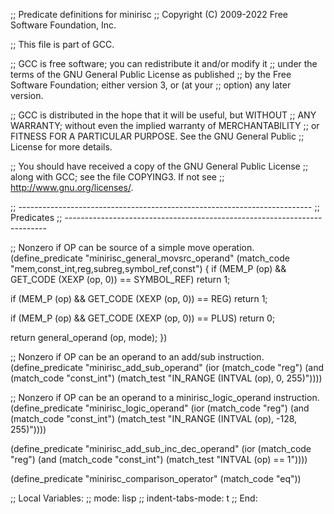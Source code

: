 ;; Predicate definitions for minirisc
;; Copyright (C) 2009-2022 Free Software Foundation, Inc.

;; This file is part of GCC.

;; GCC is free software; you can redistribute it and/or modify it
;; under the terms of the GNU General Public License as published
;; by the Free Software Foundation; either version 3, or (at your
;; option) any later version.

;; GCC is distributed in the hope that it will be useful, but WITHOUT
;; ANY WARRANTY; without even the implied warranty of MERCHANTABILITY
;; or FITNESS FOR A PARTICULAR PURPOSE.  See the GNU General Public
;; License for more details.

;; You should have received a copy of the GNU General Public License
;; along with GCC; see the file COPYING3.  If not see
;; <http://www.gnu.org/licenses/>.

;; -------------------------------------------------------------------------
;; Predicates
;; -------------------------------------------------------------------------

;; Nonzero if OP can be source of a simple move operation.
(define_predicate "minirisc_general_movsrc_operand"
  (match_code "mem,const_int,reg,subreg,symbol_ref,const")
{
  if (MEM_P (op) && GET_CODE (XEXP (op, 0)) == SYMBOL_REF)
    return 1;

  if (MEM_P (op) && GET_CODE (XEXP (op, 0)) == REG)
    return 1;

  if (MEM_P (op) && GET_CODE (XEXP (op, 0)) == PLUS)
    return 0;

  return general_operand (op, mode);
})

;; Nonzero if OP can be an operand to an add/sub instruction.
(define_predicate "minirisc_add_sub_operand"
  (ior (match_code "reg")
       (and (match_code "const_int")
	    (match_test "IN_RANGE (INTVAL (op), 0, 255)"))))

;; Nonzero if OP can be an operand to a minirisc_logic_operand instruction.
(define_predicate "minirisc_logic_operand"
  (ior (match_code "reg")
       (and (match_code "const_int")
	    (match_test "IN_RANGE (INTVAL (op), -128, 255)"))))

(define_predicate "minirisc_add_sub_inc_dec_operand"
    (ior (match_code "reg")
	 (and (match_code "const_int")
	      (match_test "INTVAL (op) == 1"))))

(define_predicate "minirisc_comparison_operator"
    (match_code "eq"))

;; Local Variables:
;; mode: lisp
;; indent-tabs-mode: t
;; End:
